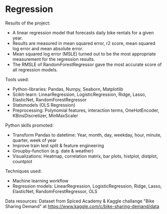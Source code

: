 # Regression

Results of the project: 
- A linear regression model that forecasts daily bike rentals for a given year.
- Results are measured in mean squared error, r2 score, mean squared log error and mean absolute error.
- Mean squared log error (MSLE) turned out to be the most appropriate measurement for the regression results.
- The RMSLE of RandomForestRegressor gave the most accurate score of all regression models.

Tools used:
- Python-libraries: Pandas, Numpy, Seaborn, Matplotlib
- Scikit-learn: LinearRegression, LogisticRegression, Ridge, Lasso, ElasticNet, RandomForestRegressor 
- Statsmodels (OLS Regression)
- Preprocessing: Polynomial features, interaction terms, OneHotEncoder, KBinsDiscretizer, MinMaxScaler 

Python skills promoted: 
- Transform Pandas to datetime: Year, month, day, weekday, hour, minute, quarter, week of year
- Improve train test split & feature engineering
- Groupby-function (e.g. date & weather)
- Visualizations: Heatmap, correlation matrix, bar plots, histplot, distplot, countplot 

Techniques used: 
- Machine learning workflow
- Regression models: LinearRegression, LogisticRegression, Ridge, Lasso, ElasticNet, RandomForestRegressor, OLS

Data resources: Dataset from Spiced Academy & Kaggle challange "Bike Sharing Demand" at https://www.kaggle.com/c/bike-sharing-demand/data
